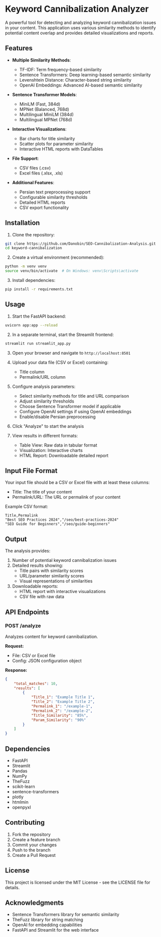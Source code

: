 # Keyword Cannibalization Analyzer

A powerful tool for detecting and analyzing keyword cannibalization issues in your content. This application uses various similarity methods to identify potential content overlap and provides detailed visualizations and reports.

## Features

- **Multiple Similarity Methods**:
  - TF-IDF: Term frequency-based similarity
  - Sentence Transformers: Deep learning-based semantic similarity
  - Levenshtein Distance: Character-based string similarity
  - OpenAI Embeddings: Advanced AI-based semantic similarity

- **Sentence Transformer Models**:
  - MiniLM (Fast, 384d)
  - MPNet (Balanced, 768d)
  - Multilingual MiniLM (384d)
  - Multilingual MPNet (768d)

- **Interactive Visualizations**:
  - Bar charts for title similarity
  - Scatter plots for parameter similarity
  - Interactive HTML reports with DataTables

- **File Support**:
  - CSV files (.csv)
  - Excel files (.xlsx, .xls)

- **Additional Features**:
  - Persian text preprocessing support
  - Configurable similarity thresholds
  - Detailed HTML reports
  - CSV export functionality

## Installation

1. Clone the repository:
```bash
git clone https://github.com/Danobin/SEO-Cannibalization-Analysis.git
cd keyword-cannibalization
```

2. Create a virtual environment (recommended):
```bash
python -m venv venv
source venv/bin/activate  # On Windows: venv\Scripts\activate
```

3. Install dependencies:
```bash
pip install -r requirements.txt
```

## Usage

1. Start the FastAPI backend:
```bash
uvicorn app:app --reload
```

2. In a separate terminal, start the Streamlit frontend:
```bash
streamlit run streamlit_app.py
```

3. Open your browser and navigate to `http://localhost:8501`

4. Upload your data file (CSV or Excel) containing:
   - Title column
   - Permalink/URL column

5. Configure analysis parameters:
   - Select similarity methods for title and URL comparison
   - Adjust similarity thresholds
   - Choose Sentence Transformer model if applicable
   - Configure OpenAI settings if using OpenAI embeddings
   - Enable/disable Persian preprocessing

6. Click "Analyze" to start the analysis

7. View results in different formats:
   - Table View: Raw data in tabular format
   - Visualization: Interactive charts
   - HTML Report: Downloadable detailed report

## Input File Format

Your input file should be a CSV or Excel file with at least these columns:
- Title: The title of your content
- Permalink/URL: The URL or permalink of your content

Example CSV format:
```csv
Title,Permalink
"Best SEO Practices 2024","/seo/best-practices-2024"
"SEO Guide for Beginners","/seo/guide-beginners"
```

## Output

The analysis provides:
1. Number of potential keyword cannibalization issues
2. Detailed results showing:
   - Title pairs with similarity scores
   - URL/parameter similarity scores
   - Visual representations of similarities
3. Downloadable reports:
   - HTML report with interactive visualizations
   - CSV file with raw data

## API Endpoints

### POST /analyze
Analyzes content for keyword cannibalization.

**Request:**
- File: CSV or Excel file
- Config: JSON configuration object

**Response:**
```json
{
    "total_matches": 10,
    "results": [
        {
            "Title_1": "Example Title 1",
            "Title_2": "Example Title 2",
            "Permalink_1": "/example-1",
            "Permalink_2": "/example-2",
            "Title_Similarity": "85%",
            "Param_Similarity": "90%"
        }
    ]
}
```

## Dependencies

- FastAPI
- Streamlit
- Pandas
- NumPy
- TheFuzz
- scikit-learn
- sentence-transformers
- plotly
- htmlmin
- openpyxl

## Contributing

1. Fork the repository
2. Create a feature branch
3. Commit your changes
4. Push to the branch
5. Create a Pull Request

## License

This project is licensed under the MIT License - see the LICENSE file for details.

## Acknowledgments

- Sentence Transformers library for semantic similarity
- TheFuzz library for string matching
- OpenAI for embedding capabilities
- FastAPI and Streamlit for the web interface 

